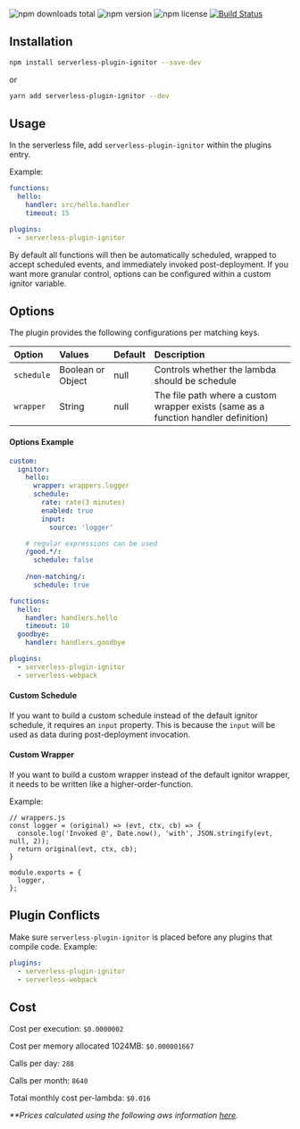 ![npm downloads total](https://img.shields.io/npm/dt/serverless-plugin-ignitor.svg) ![npm version](https://img.shields.io/npm/v/serverless-plugin-ignitor.svg) ![npm license](https://img.shields.io/npm/l/serverless-plugin-ignitor.svg)
[![Build Status](https://travis-ci.com/JetClosing/serverless-plugin-ignitor.svg?branch=master)](https://travis-ci.com/JetClosing/serverless-plugin-ignitor)

## Installation

```sh
npm install serverless-plugin-ignitor --save-dev
```
or
```sh
yarn add serverless-plugin-ignitor --dev
```

## Usage

In the serverless file, add `serverless-plugin-ignitor` within the plugins entry.

Example:

```yaml
functions:
  hello:
    handler: src/hello.handler
    timeout: 15

plugins:
  - serverless-plugin-ignitor
```

By default all functions will then be automatically scheduled, wrapped to accept scheduled events, and immediately invoked post-deployment. If you want more granular control, options can be configured within a custom ignitor variable.

## Options

The plugin provides the following configurations per matching keys.

| Option | Values | Default | Description  |
| :--- | :--- | :--- | :--- |
| `schedule` | Boolean or Object | null | Controls whether the lambda should be schedule |
| `wrapper` | String | null | The file path where a custom wrapper exists (same as a function handler definition) |

#### Options Example

```yaml
custom: 
  ignitor:
    hello:
      wrapper: wrappers.logger
      schedule:
        rate: rate(3 minutes)
        enabled: true
        input: 
          source: 'logger'

    # regular expressions can be used
    /good.*/: 
      schedule: false 
      
    /non-matching/:
      schedule: true

functions:
  hello:
    handler: handlers.hello
    timeout: 10
  goodbye:
    handler: handlers.goodbye

plugins:
  - serverless-plugin-ignitor
  - serverless-webpack
```

#### Custom Schedule
If you want to build a custom schedule instead of the default ignitor schedule, it requires an `input` property. This is because the `input` will be used as data during post-deployment invocation. 

#### Custom Wrapper
If you want to build a custom wrapper instead of the default ignitor wrapper, it needs to be written like a higher-order-function. 

Example:
```
// wrappers.js
const logger = (original) => (evt, ctx, cb) => {
  console.log('Invoked @', Date.now(), 'with', JSON.stringify(evt, null, 2));
  return original(evt, ctx, cb);
}

module.exports = {
  logger,
};
```

## Plugin Conflicts

Make sure `serverless-plugin-ignitor` is placed before any plugins that compile code. 
Example:

```yaml
plugins:
  - serverless-plugin-ignitor
  - serverless-webpack
```

## Cost

Cost per execution: `$0.0000002`

Cost per memory allocated 1024MB: `$0.000001667`

Calls per day: `288`

Calls per month: `8640`


Total monthly cost per-lambda: `$0.016`

_**Prices calculated using the following aws information  [here](https://aws.amazon.com/lambda/pricing/)._
